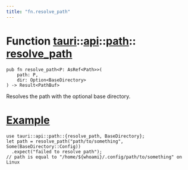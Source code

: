 ```yaml
---
title: "fn.resolve_path"
---
```


# Function [tauri](/docs/api/rust/tauri/../../index.html)::​[api](/docs/api/rust/tauri/../index.html)::​[path](/docs/api/rust/tauri/index.html)::​[resolve_path](/docs/api/rust/tauri/)

```
pub fn resolve_path<P: AsRef<Path>>(
    path: P, 
    dir: Option<BaseDirectory>
) -> Result<PathBuf>
```

Resolves the path with the optional base directory.

# [Example](/docs/api/rust/tauri/about:blank#example)

```
use tauri::api::path::{resolve_path, BaseDirectory};
let path = resolve_path("path/to/something", Some(BaseDirectory::Config))
  .expect("failed to resolve path");
// path is equal to "/home/${whoami}/.config/path/to/something" on Linux
```
